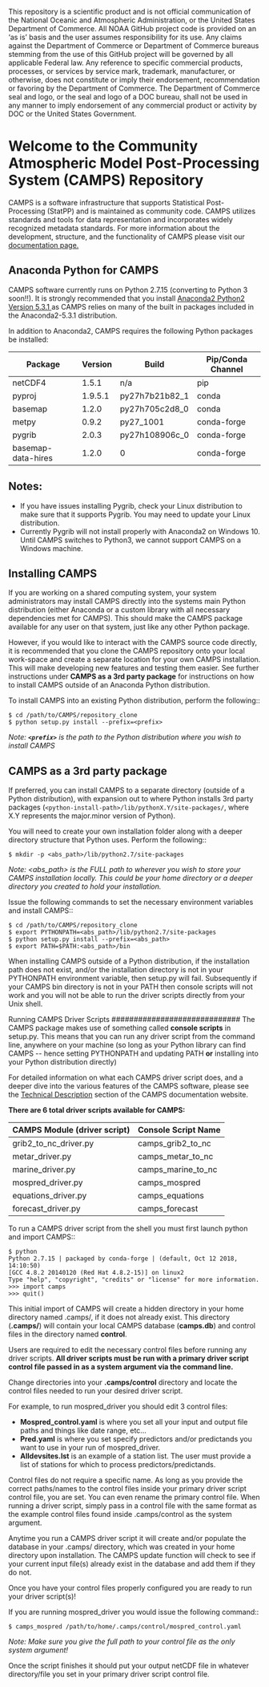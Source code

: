 This repository is a scientific product and is not official communication of the National Oceanic and Atmospheric Administration, or the United States Department of Commerce. All NOAA GitHub project code is provided on an ‘as is’ basis and the user assumes responsibility for its use. Any claims against the Department of Commerce or Department of Commerce bureaus stemming from the use of this GitHub project will be governed by all applicable Federal law. Any reference to specific commercial products, processes, or services by service mark, trademark, manufacturer, or otherwise, does not constitute or imply their endorsement, recommendation or favoring by the Department of Commerce. The Department of Commerce seal and logo, or the seal and logo of a DOC bureau, shall not be used in any manner to imply endorsement of any commercial product or activity by DOC or the United States Government.

# Welcome to the Community Atmospheric Model Post-Processing System (CAMPS) Repository

CAMPS is a software infrastructure that supports Statistical Post-Processing (StatPP) and is maintained as community code.  CAMPS utilizes standards and tools for data representation and incorporates widely recognized metadata standards.  For more information about the development, structure, and the functionality of CAMPS please visit our [documentation page.](https://sats.nws.noaa.gov/~camps)

 ## Anaconda Python for CAMPS

CAMPS software currently runs on Python 2.7.15 (converting to Python 3 soon!!).  It is strongly recommended that you install [Anaconda2 Python2 Version 5.3.1 ](https://repo.anaconda.com/archive/Anaconda2-5.3.1-Linux-x86_64.sh) as CAMPS relies on many of the built in packages included in the Anaconda2-5.3.1 distribution.

In addition to Anaconda2, CAMPS requires the following Python packages be installed:

| Package | Version | Build | Pip/Conda Channel |
|--|--|--|--|
| netCDF4 | 1.5.1 | n/a | pip |
| pyproj | 1.9.5.1 | py27h7b21b82_1 | conda |
| basemap | 1.2.0 | py27h705c2d8_0 | conda |
| metpy | 0.9.2 | py27_1001 | conda-forge |
| pygrib | 2.0.3 | py27h108906c_0 | conda-forge |
| basemap-data-hires | 1.2.0 | 0 | conda-forge |



## Notes:
* If you have issues installing Pygrib, check your Linux distribution to make sure that it supports Pygrib.  You may need
  to update your Linux distribution.
* Currently Pygrib will not install properly with Anaconda2 on Windows 10. Until CAMPS switches to Python3, we cannot
  support CAMPS on a Windows machine.

## Installing CAMPS

If you are working on a shared computing system, your system administrators may install CAMPS directly into the systems main Python distribution (either Anaconda or a custom library with all necessary dependencies met for CAMPS).  This should make the CAMPS package available for any user on that system, just like any other Python package.

However, if you would like to interact with the CAMPS source code directly, it is recommended that you clone the CAMPS repository onto your local work-space and create a separate location for your own CAMPS installation. This will make developing new features and testing them easier. See further instructions under **CAMPS as a 3rd party package** for instructions on how to install CAMPS outside of an Anaconda Python distribution.

To install CAMPS into an existing Python distribution, perform the following::

    $ cd /path/to/CAMPS/repository_clone
    $ python setup.py install --prefix=<prefix>

*Note: **`<prefix>`** is the path to the Python distribution where you wish to install CAMPS*

## CAMPS as a 3rd party package

If preferred, you can install CAMPS to a separate directory (outside of a Python distribution), with expansion out to where Python installs 3rd party packages (`<python-install-path>/lib/pythonX.Y/site-packages/`, where X.Y represents the major.minor version of Python).

You will need to create your own installation folder along with a deeper directory structure that Python uses.  Perform the following::

    $ mkdir -p <abs_path>/lib/python2.7/site-packages

*Note: <abs_path> is the FULL path to wherever you wish to store your CAMPS installation locally. This could be your home directory or a deeper directory you created to hold your installation.*

Issue the following commands to set the necessary environment variables and install CAMPS::

    $ cd /path/to/CAMPS/repository_clone
    $ export PYTHONPATH=<abs_path>/lib/python2.7/site-packages
    $ python setup.py install --prefix=<abs_path>
    $ export PATH=$PATH:<abs_path>/bin

When installing CAMPS outside of a Python distribution, if the installation path does not exist, and/or the installation directory is not in your PYTHONPATH environment variable, then setup.py will fail. Subsequently if your CAMPS bin directory is not in your PATH then console scripts will not work and you will not be able to run the driver scripts directly from your Unix shell.


Running CAMPS Driver Scripts
#############################
The CAMPS package makes use of something called **console scripts** in setup.py.  This means that you can run any driver script from the command line, anywhere on your machine (so long as your Python library can find CAMPS -- hence setting PYTHONPATH and updating PATH **or** installing into your Python distribution directly)

For detailed information on what each CAMPS driver script does, and a deeper dive into the various features of the CAMPS software, please see the [Technical Description](https://sats.nws.noaa.gov/~camps/technical) section of the CAMPS documentation website.

**There are 6 total driver scripts available for CAMPS:**

| CAMPS Module (driver script) | Console Script Name  |
|--|--|
| grib2_to_nc_driver.py        |  camps_grib2_to_nc   |
| metar_driver.py              |  camps_metar_to_nc   |
| marine_driver.py             |  camps_marine_to_nc  |
| mospred_driver.py            |  camps_mospred       |
| equations_driver.py          |  camps_equations     |
| forecast_driver.py           |  camps_forecast      |

To run a CAMPS driver script from the shell you must first launch python and import CAMPS::

    $ python
    Python 2.7.15 | packaged by conda-forge | (default, Oct 12 2018, 14:10:50)
    [GCC 4.8.2 20140120 (Red Hat 4.8.2-15)] on linux2
    Type "help", "copyright", "credits" or "license" for more information.
    >>> import camps
    >>> quit()

This initial import of CAMPS will create a hidden directory in your home directory named .camps/, if it does not already exist.  This directory (**.camps/**) will contain your local CAMPS database (**camps.db**) and control files in the directory named **control**.

Users are required to edit the necessary control files before running any driver scripts.  **All driver scripts must be run with a primary driver script control file passed in as a system argument via the command line.**

Change directories into your **.camps/control** directory and locate the control files needed to run your desired driver script.

For example, to run mospred_driver you should edit 3 control files:

* **Mospred_control.yaml** is where you set all your input and output file paths and things like date range, etc…
* **Pred.yaml** is where you set specify predictors and/or predictands you want to use in your run of mospred_driver.
* **Alldevsites.lst** is an example of a station list. The user must provide a list of stations for which to process
  predictors/predictands.

Control files do not require a specific name.  As long as you provide the correct paths/names to the control files inside your primary driver script control file, you are set.  You can even rename the primary control file.  When running a driver script, simply pass in a control file with the same format as the example control files found inside .camps/control as the system argument.

Anytime you run a CAMPS driver script it will create and/or populate the database in your .camps/ directory, which was created in your home directory upon installation.  The CAMPS update function will check to see if your current input file(s) already exist in the database and add them if they do not.

Once you have your control files properly configured you are ready to run your driver script(s)!

If you are running mospred_driver you would issue the following command::

    $ camps_mospred /path/to/home/.camps/control/mospred_control.yaml

*Note: Make sure you give the full path to your control file as the only system argument!*

Once the script finishes it should put your output netCDF file in whatever directory/file you set in your primary driver script control file.
